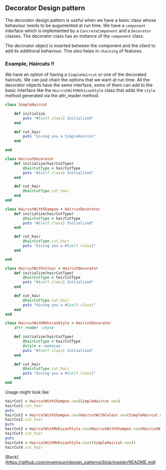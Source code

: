 ## Decorator Design pattern

The decorator design pattern is useful when we have a basic class whose behaviour needs to be augumented at run time. We have a `component` interface which is implemented by a `ConcreteComponent` and a `Decorator` classes. The decorator class has an instance of the `component` class.

The decorator object is inserted between the component and the client to add its additional behaviour. This also helps in `chaining` of features. 

### Example, Haircuts !!

We have an option of having a `SimpleHaircut` or one of the decorated haircuts. We can just chain the options that we want at run time. All the decorator objects have the same interface, some of them can add to the basic interface like the `HaircutWithMohicanStyle` class that adds the `style` method generated via the attr_reader method. 

```ruby
class SimpleHaircut

	def initialize
		puts "#{self.class} Initialized"
	end

	def cut_hair
		puts "Giving you a SimpleHaircut"
	end

end

class HaircutDecorator
	def initialize(hairCutType)
		@hairCutType = hairCutType
		puts "#{self.class} Initialized"
	end

	def cut_hair
		@hairCutType.cut_hair
	end
end

class HaircutWithShampoo < HaircutDecorator
	def initialize(hairCutType)
		@hairCutType = hairCutType
		puts "#{self.class} Initialized"
	end

	def cut_hair
		@hairCutType.cut_hair
		puts "Giving you a #{self.class}"
	end	

end

class HaircutWithColour < HaircutDecorator
	def initialize(hairCutType)
		@hairCutType = hairCutType
		puts "#{self.class} Initialized"
	end

	def cut_hair
		@hairCutType.cut_hair
		puts "Giving you a #{self.class}"
	end	
end

class HaircutWithMohicanStyle < HaircutDecorator
	attr_reader :style

	def initialize(hairCutType)
		@hairCutType = hairCutType
		@style = :mohican
		puts "#{self.class} Initialized"
	end

	def cut_hair
		@hairCutType.cut_hair
		puts "Giving you a #{self.class}"
	end		
end

```

Usage might look like

```ruby
hairCut1 = HaircutWithShampoo.new(SimpleHaircut.new)
hairCut1.cut_hair
puts
hairCut2 = HaircutWithShampoo.new(HaircutWithColour.new(SimpleHaircut.new))
hairCut2.cut_hair
puts
hairCut3 = HaircutWithMohicanStyle.new(HaircutWithShampoo.new(HaircutWithColour.new(SimpleHaircut.new)))
hairCut3.cut_hair
puts
hairCut4 = HaircutWithMohicanStyle.new((SimpleHaircut.new))
hairCut4.cut_hair

```

[Back] (https://github.com/mvemjsun/design_patterns/blob/master/README.md)